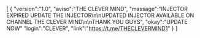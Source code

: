 
[ { "version":"1.0", "aviso":"THE CLEVER MIND", "massage":"INJECTOR EXPIRED UPDATE THE INJECTOR\n\nUPDATED INJECTOR AVAILABLE ON CHANNEL THE CLEVER MIND\n\nTHANK YOU GUYS", "okay":"UPDATE NOW" "login":"CLEVER", "link":"https://t.me/THECLEVERMIND1" } ]
